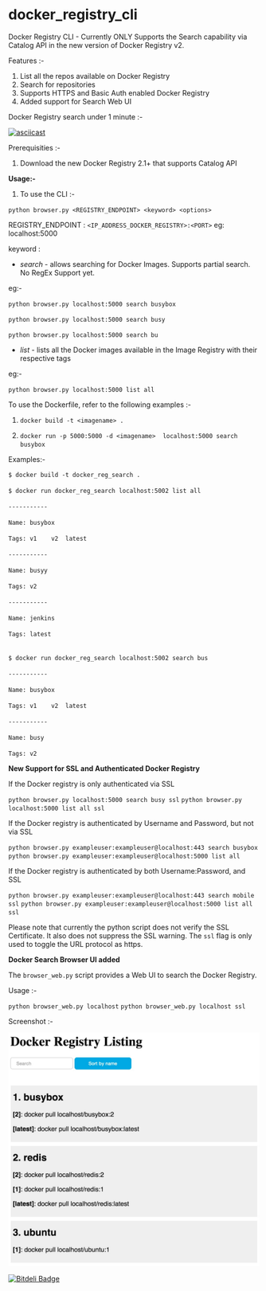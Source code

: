 # docker_registry_cli

Docker Registry CLI - Currently ONLY Supports the Search capability via Catalog API in the new version of Docker Registry v2. 

Features :-

1. List all the repos available on Docker Registry
2. Search for repositories
3. Supports HTTPS and Basic Auth enabled Docker Registry
4. Added support for Search Web UI

Docker Registry search under 1 minute :-

[![asciicast](https://asciinema.org/a/d1n97bbb21a7pdrzjmhfwk6ef.png)](https://asciinema.org/a/d1n97bbb21a7pdrzjmhfwk6ef)


Prerequisities :-

1. Download the new Docker Registry 2.1+ that supports Catalog API

**Usage:-**

1. To use the CLI :- 

`python browser.py <REGISTRY_ENDPOINT> <keyword> <options>`

REGISTRY_ENDPOINT : `<IP_ADDRESS_DOCKER_REGISTRY>:<PORT>` eg: localhost:5000

keyword :

+ *search* - allows searching for Docker Images. Supports partial search. No RegEx Support yet. 

eg:-

`python browser.py localhost:5000 search busybox`

`python browser.py localhost:5000 search busy`

`python browser.py localhost:5000 search bu`


+ *list* - lists all the Docker images available in the Image Registry with their respective tags 

eg:- 

`python browser.py localhost:5000 list all`


To use the Dockerfile, refer to the following examples :-

1. `docker build -t <imagename> .`

2. `docker run -p 5000:5000 -d <imagename>  localhost:5000 search busybox`

Examples:- 

```
$ docker build -t docker_reg_search .

$ docker run docker_reg_search localhost:5002 list all

-----------

Name: busybox

Tags: v1	v2	latest

-----------

Name: busyy

Tags: v2

-----------

Name: jenkins

Tags: latest


$ docker run docker_reg_search localhost:5002 search bus

-----------

Name: busybox

Tags: v1	v2	latest

-----------

Name: busy

Tags: v2

```

**New Support for SSL and Authenticated Docker Registry**

If the Docker registry is only authenticated via SSL

`python browser.py localhost:5000 search busy ssl`
`python browser.py localhost:5000 list all ssl`

If the Docker registry is authenticated by Username and Password, but not via SSL

`python browser.py exampleuser:exampleuser@localhost:443 search busybox`
`python browser.py exampleuser:exampleuser@localhost:5000 list all`

If the Docker registry is authenticated by both Username:Password, and SSL 

`python browser.py exampleuser:exampleuser@localhost:443 search mobile ssl`
`python browser.py exampleuser:exampleuser@localhost:5000 list all ssl`

Please note that currently the python script does not verify the SSL Certificate. It also does not suppress the SSL warning. The `ssl` flag is only used to toggle the URL protocol as https. 


**Docker Search Browser UI added**

The `browser_web.py` script provides a Web UI to search the Docker Registry. 

Usage :-

`python browser_web.py localhost`
`python browser_web.py localhost ssl`

Screenshot :-

![](images/screenshot1.jpg?raw=true)

[![Bitdeli Badge](https://d2weczhvl823v0.cloudfront.net/vivekjuneja/docker_registry_cli/trend.png)](https://bitdeli.com/free "Bitdeli Badge")

